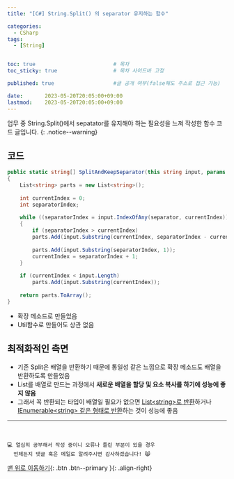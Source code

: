 ```yaml
---
title: "[C#] String.Split() 의 separator 유지하는 함수"

categories:
  - CSharp
tags:
  - [String]


toc: true                         # 목차
toc_sticky: true                  # 목차 사이드바 고정

published: true                   #글 공개 여부(false해도 주소로 접근 가능)

date:       2023-05-20T20:05:00+09:00
lastmod:    2023-05-20T20:05:00+09:00
---
```


<!-- description : 25자에서 160자 사이 -->
업무 중 String.Split()에서 sepatator를 유지해야 하는 필요성을 느껴 작성한 함수 코드 글입니다.
{: .notice--warning}

## 코드

```c#
public static string[] SplitAndKeepSeparator(this string input, params char[] separator)
{
    List<string> parts = new List<string>();
 
    int currentIndex = 0;
    int separatorIndex;
 
    while ((separatorIndex = input.IndexOfAny(separator, currentIndex)) >= 0)
    {
        if (separatorIndex > currentIndex)
        parts.Add(input.Substring(currentIndex, separatorIndex - currentIndex));
 
        parts.Add(input.Substring(separatorIndex, 1));
        currentIndex = separatorIndex + 1;
    }
 
    if (currentIndex < input.Length)
        parts.Add(input.Substring(currentIndex));
 
    return parts.ToArray();
}
```

- 확장 메소드로 만들었음
- Util함수로 만들어도 상관 없음

## 최적화적인 측면

- 기존 Split은 배열을 반환하기 때문에 통일성 같은 느낌으로 확장 메소드도 배열을 반환하도록 만들었음
- List를 배열로 만드는 과정에서 **새로운 배열을 할당 및 요소 복사를 하기에 성능에 좋지 않음**
- 그래서 꼭 반환되는 타입이 배열일 필요가 없으면 <u>List&lt;string&gt;로 반환</u>하거나 <u>IEnumerable&lt;string&gt; 같은 형태로 반환</u>하는 것이 성능에 좋음

***
<br>

    💻 열심히 공부해서 작성 중이니 오류나 틀린 부분이 있을 경우 
      언제든지 댓글 혹은 메일로 알려주시면 감사하겠습니다! 😸


[맨 위로 이동하기](#){: .btn .btn--primary }{: .align-right}